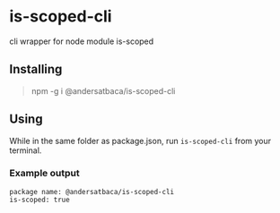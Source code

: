 # is-scoped-cli
cli wrapper for node module is-scoped

## Installing
> npm -g i @andersatbaca/is-scoped-cli
  
## Using
  While in the same folder as package.json, run `is-scoped-cli` from your terminal.
  
### Example output
```
package name: @andersatbaca/is-scoped-cli
is-scoped: true
```
